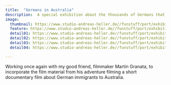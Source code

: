 ```yaml
---
title:  "Germans in Australia"
description:  A special exhibition about the thousands of Germans that found their way to Australia
image:
  thumbnail: https://www.studio-andreas-heller.de//funstuff/port/exhibition/australien-lo.jpg
  feature: https://www.studio-andreas-heller.de//funstuff/port/exhibition/australien-lo.jpg
  detail01: https://www.studio-andreas-heller.de//funstuff/port/exhibition/AUS/Aus-01.jpg
  detail02: https://www.studio-andreas-heller.de//funstuff/port/exhibition/AUS/Aus-02.jpg
  detail03: https://www.studio-andreas-heller.de//funstuff/port/exhibition/AUS/Aus-03.jpg
  detail04: https://www.studio-andreas-heller.de//funstuff/port/exhibition/AUS/Aus-04.jpg

---
```

Working once again with my good friend, filmmaker Martin Granata, to incorporate the film material from his adventure filming a short documentary film about German immigrants to Australia.
